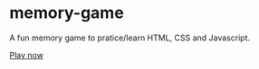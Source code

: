 # memory-game
A fun memory game to pratice/learn HTML, CSS and Javascript.

[Play now](https://ayaanraj.github.io/memory-game/index.html)

